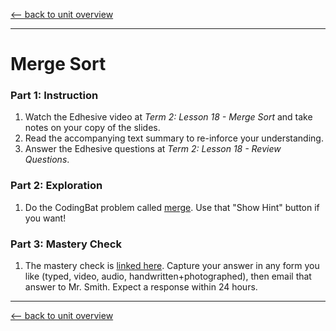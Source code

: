 [<-- back to unit overview](README.md)

---
# Merge Sort

### Part 1: Instruction
1. Watch the Edhesive video at _Term 2: Lesson 18 - Merge Sort_ and take notes on your copy of the slides.
1. Read the accompanying text summary to re-inforce your understanding.
1. Answer the Edhesive questions at _Term 2: Lesson 18 - Review Questions_.

### Part 2: Exploration
1. Do the CodingBat problem called [merge](https://codingbat.com/prob/p273139?parent=/home/simona1@sfusd.edu/sorting). Use that "Show Hint" button if you want!

### Part 3: Mastery Check
1. The mastery check is [linked here](https://drive.google.com/open?id=1g6FKbU-w10To-wvxaZQm7Pq4SqS4q4k3). Capture your answer in any form you like (typed, video, audio, handwritten+photographed), then email that answer to Mr. Smith. Expect a response within 24 hours.

---
[<-- back to unit overview](README.md)

